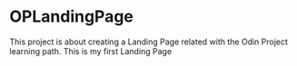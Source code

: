 # OPLandingPage
This project is about creating a Landing Page related with the Odin Project learning path.
This is my first Landing Page
